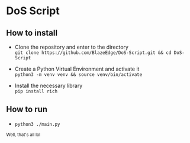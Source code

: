 # DoS Script

## How to install
- Clone the repository and enter to the directory<br>
`git clone https://github.com/BlazeEdge/DoS-Script.git && cd DoS-Script`

- Create a Python Virtual Environment and activate it<br>
`python3 -m venv venv && source venv/bin/activate`

- Install the necessary library<br>
`pip install rich`

## How to run
- `python3 ./main.py`


<sub>Well, that's all lol</sub>
